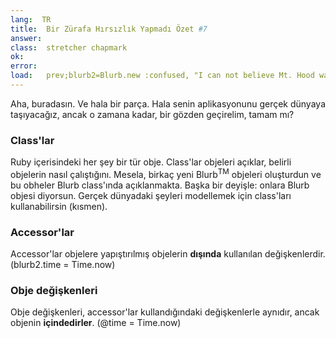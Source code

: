 ```yaml
---
lang:  TR
title:  Bir Zürafa Hırsızlık Yapmadı Özet #7
answer: 
class:  stretcher chapmark
ok:     
error:  
load:   prev;blurb2=Blurb.new :confused, "I can not believe Mt. Hood was stolen!"
---
```


Aha, buradasın. Ve hala bir parça. Hala senin aplikasyonunu gerçek dünyaya taşıyacağız,
ancak o zamana kadar, bir gözden geçirelim, tamam mı?

### Class'lar
Ruby içerisindeki her şey bir tür obje. Class'lar objeleri açıklar, belirli objelerin nasıl çalıştığını.
Mesela, birkaç yeni Blurb<sup>TM</sup> objeleri oluşturdun ve bu obheler Blurb class'ında açıklanmakta.
Başka bir deyişle: onlara Blurb objesi diyorsun.
Gerçek dünyadaki şeyleri modellemek için class'ları kullanabilirsin (kısmen).

### Accessor'lar
Accessor'lar objelere yapıştırılmış objelerin __dışında__ kullanılan değişkenlerdir.
(blurb2.time = Time.now)

### Obje değişkenleri
Obje değişkenleri, accessor'lar kullandığındaki değişkenlerle aynıdır, ancak objenin __içindedirler__.
(@time = Time.now)
